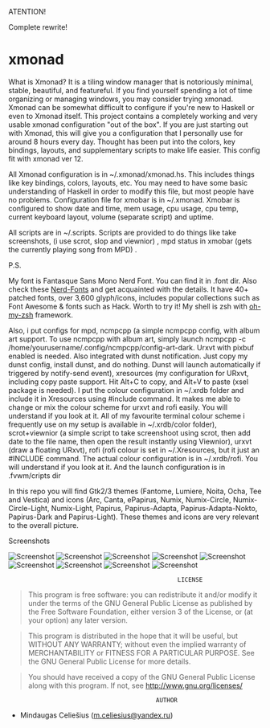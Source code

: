 ATENTION!

Complete rewrite!

# xmonad
What is Xmonad? It is a tiling window manager that is notoriously minimal, stable, beautiful, and featureful. If you find yourself spending a lot of time organizing or managing windows, you may consider trying xmonad. Xmonad can be somewhat difficult to configure if you're new to Haskell or even to Xmonad itself. This project contains a completely working and very usable xmonad configuration "out of the box". If you are just starting out with Xmonad, this will give you a configuration that I personally use for around 8 hours every day. Thought has been put into the colors, key bindings, layouts, and supplementary scripts to make life easier. This config fit with xmonad ver 12. 

All Xmonad configuration is in ~/.xmonad/xmonad.hs. This includes things like key bindings, colors, layouts, etc. You may need to have some basic understanding of Haskell in order to modify this file, but most people have no problems. Configuration file for xmobar is in ~/.xmonad. Xmobar is configured to show date and time, mem usage, cpu usage, cpu temp, current keyboard layout, volume (separate script) and uptime.

All scripts are in ~/.scripts. Scripts are provided to do things like take screenshots, (i use scrot, slop and viewnior) , mpd status in xmobar (gets the currently playing song from MPD) . 

P.S.

My font is Fantasque Sans Mono Nerd Font. You can find it in .font dir. Also check these [Nerd-Fonts](https://github.com/ryanoasis/nerd-fonts) and get acquainted with the details.  It have 40+ patched fonts, over 3,600 glyph/icons, includes popular collections such as Font Awesome & fonts such as Hack. Worth to try it!
My shell is zsh with [oh-my-zsh](https://github.com/robbyrussell/oh-my-zsh) framework.

Also, i put configs for mpd, ncmpcpp (a simple ncmpcpp config, with album art support. To use ncmpcpp with album art, simply launch ncmpcpp -c /home/yourusername/.config/ncmpcpp/config-art-dark. Urxvt with pixbuf enabled is needed. Also integrated with dunst notification. Just copy my dunst config, install dunst, and do nothing. Dunst will launch automatically if triggered by notify-send event), xresources (my configuration for URxvt, including copy paste support. Hit Alt+C to copy, and Alt+V to paste (xsel package is needed). I put the colour configuration in ~/.xrdb folder and include it in Xresources using #include command. It makes me able to change or mix the colour scheme for urxvt and rofi easily. You will understand if you look at it. All of my favourite terminal colour scheme i frequently use on my setup is available in ~/.xrdb/color folder), scrot+viewnior (a simple script to take screenshoot using scrot, then add date to the file name, then open the result instantly using Viewnior), urxvt (draw a floating URxvt), rofi (rofi colour is set in ~/.Xresources, but it just an #INCLUDE command. The actual colour configuration is in ~/.xrdb/rofi. You will understand if you look at it. And the launch configuration is in .fvwm/cripts dir


In this repo you will find Gtk2/3 themes (Fantome, Lumiere, Noita, Ocha, Tee and Vestica) and icons (Arc, Canta, ePapirus, Numix, Numix-Circle, Numix-Circle-Light, Numix-Light, Papirus, Papirus-Adapta, Papirus-Adapta-Nokto, Papirus-Dark and Papirus-Light). These themes and icons are very relevant to the overall picture.

Screenshots

![Screenshot](screen.png?raw=true "Clear")
![Screenshot](screen_1.png?raw=true "Notification")
![Screenshot](screen_2.png?raw=true "Rofi")
![Screenshot](screen_3.png?raw=true "Binclock")
![Screenshot](screen_4.png?raw=true "Terms")
![Screenshot](screen_5.png?raw=true "Apps")
![Screenshot](screen_6.png?raw=true "Icons")
![Screenshot](screen_7.png?raw=true "Geany")
![Screenshot](screen_8.png?raw=true "PcManFM")


                                                   LICENSE
                                                    
                                                    
                                                    
     

 > This program is free software: you can redistribute it and/or modify it under the terms of the GNU General Public License as published by the Free Software Foundation, either version 3 of the License, or (at your option) any later version.

   > This program is distributed in the hope that it will be useful, but WITHOUT ANY WARRANTY; without even the implied warranty of MERCHANTABILITY or FITNESS FOR A PARTICULAR PURPOSE. See the GNU General Public License for more details.

   > You should have received a copy of the GNU General Public License along with this program. If not, see http://www.gnu.org/licenses/
                                   
                                   
                                             AUTHOR
                                              
- Mindaugas Celiešius (m.celiesius@yandex.ru)                                              
